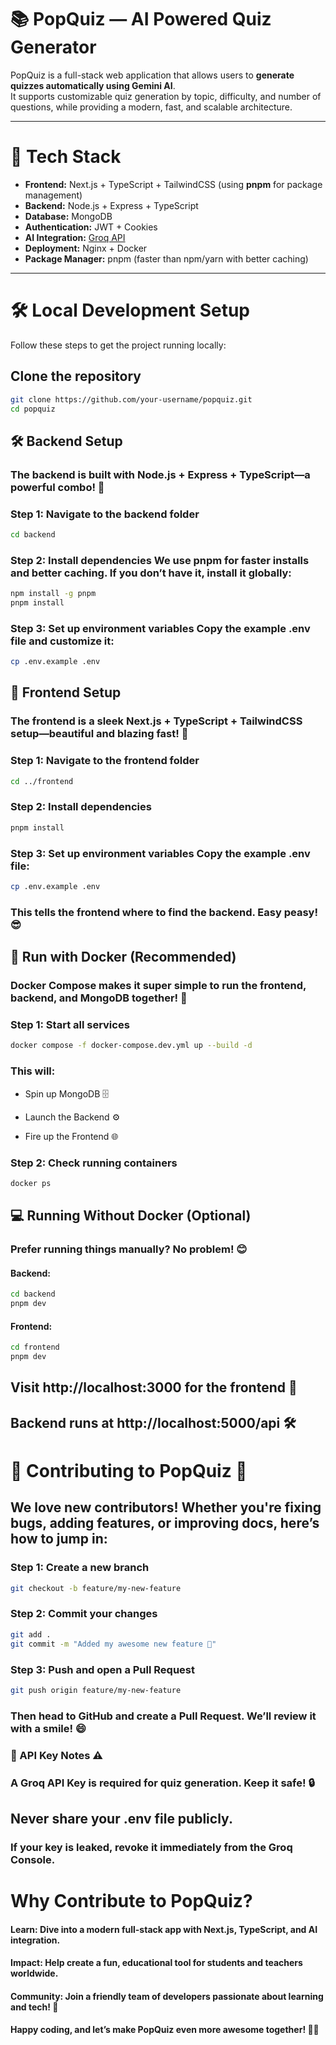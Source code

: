 # 📚 PopQuiz — AI Powered Quiz Generator

PopQuiz is a full-stack web application that allows users to **generate quizzes automatically using Gemini AI**.  
It supports customizable quiz generation by topic, difficulty, and number of questions, while providing a modern, fast, and scalable architecture.

---

# 🚀 Tech Stack

- **Frontend:** Next.js + TypeScript + TailwindCSS (using **pnpm** for package management)
- **Backend:** Node.js + Express + TypeScript
- **Database:** MongoDB
- **Authentication:** JWT + Cookies
- **AI Integration:** [Groq API](https://console.groq.com/)
- **Deployment:** Nginx + Docker
- **Package Manager:** pnpm (faster than npm/yarn with better caching)

---

# 🛠️ Local Development Setup

Follow these steps to get the project running locally:

## Clone the repository

```bash
git clone https://github.com/your-username/popquiz.git
cd popquiz
```

## 🛠️ Backend Setup

### The backend is built with Node.js + Express + TypeScript—a powerful combo! 💪

### Step 1: Navigate to the backend folder

```bash
cd backend
```

### Step 2: Install dependencies We use pnpm for faster installs and better caching. If you don’t have it, install it globally:

```bash
npm install -g pnpm
pnpm install
```

### Step 3: Set up environment variables Copy the example .env file and customize it:

```bash
cp .env.example .env
```

## 🎨 Frontend Setup

### The frontend is a sleek Next.js + TypeScript + TailwindCSS setup—beautiful and blazing fast! 🌈

### Step 1: Navigate to the frontend folder

```bash
cd ../frontend
```

### Step 2: Install dependencies

```bash
pnpm install
```

### Step 3: Set up environment variables Copy the example .env file:

```bash
cp .env.example .env
```

### This tells the frontend where to find the backend. Easy peasy! 😎

## 🐳 Run with Docker (Recommended)

### Docker Compose makes it super simple to run the frontend, backend, and MongoDB together! 🚀

### Step 1: Start all services

```bash
docker compose -f docker-compose.dev.yml up --build -d
```

### This will:

- Spin up MongoDB 🗄️

- Launch the Backend ⚙️

- Fire up the Frontend 🌐

### Step 2: Check running containers

```bash
docker ps
```

## 💻 Running Without Docker (Optional)

### Prefer running things manually? No problem! 😊

#### Backend:

```bash
cd backend
pnpm dev
```

#### Frontend:

```bash
cd frontend
pnpm dev
```

## Visit http://localhost:3000 for the frontend 🎉

## Backend runs at http://localhost:5000/api 🛠️

# 🤝 Contributing to PopQuiz 🌟

## We love new contributors! Whether you're fixing bugs, adding features, or improving docs, here’s how to jump in:

### Step 1: Create a new branch

```bash
git checkout -b feature/my-new-feature
```

### Step 2: Commit your changes

```bash
git add .
git commit -m "Added my awesome new feature 🚀"
```

### Step 3: Push and open a Pull Request

```bash
git push origin feature/my-new-feature
```

### Then head to GitHub and create a Pull Request. We’ll review it with a smile! 😄

### 🔑 API Key Notes ⚠️

### A Groq API Key is required for quiz generation. Keep it safe! 🔒

## Never share your .env file publicly.

### If your key is leaked, revoke it immediately from the Groq Console.

# Why Contribute to PopQuiz?

#### Learn: Dive into a modern full-stack app with Next.js, TypeScript, and AI integration.

#### Impact: Help create a fun, educational tool for students and teachers worldwide.

#### Community: Join a friendly team of developers passionate about learning and tech! 🤗

#### Happy coding, and let’s make PopQuiz even more awesome together! 🚀✨
